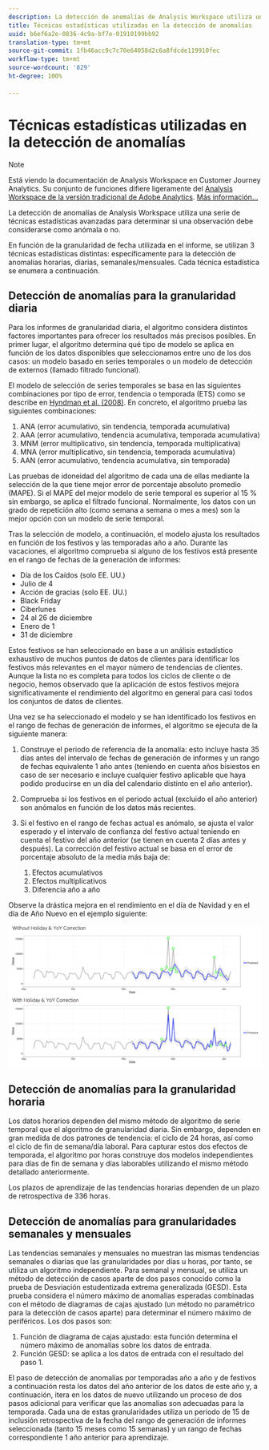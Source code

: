 ```yaml
---
description: La detección de anomalías de Analysis Workspace utiliza una serie de técnicas estadísticas avanzadas para determinar si una observación debe considerarse como anómala o no.
title: Técnicas estadísticas utilizadas en la detección de anomalías
uuid: b6ef6a2e-0836-4c9a-bf7e-01910199bb92
translation-type: tm+mt
source-git-commit: 1fb46acc9c7c70e64058d2c6a8fdcde119910fec
workflow-type: tm+mt
source-wordcount: '829'
ht-degree: 100%

---
```



# Técnicas estadísticas utilizadas en la detección de anomalías

>[!NOTE]
>
>Está viendo la documentación de Analysis Workspace en Customer Journey Analytics. Su conjunto de funciones difiere ligeramente del [Analysis Workspace de la versión tradicional de Adobe Analytics](https://docs.adobe.com/content/help/es-ES/analytics/analyze/analysis-workspace/home.html). [Más información...](/help/getting-started/cja-aa.md)

La detección de anomalías de Analysis Workspace utiliza una serie de técnicas estadísticas avanzadas para determinar si una observación debe considerarse como anómala o no.

En función de la granularidad de fecha utilizada en el informe, se utilizan 3 técnicas estadísticas distintas: específicamente para la detección de anomalías horarias, diarias, semanales/mensuales. Cada técnica estadística se enumera a continuación.

## Detección de anomalías para la granularidad diaria

Para los informes de granularidad diaria, el algoritmo considera distintos factores importantes para ofrecer los resultados más precisos posibles. En primer lugar, el algoritmo determina qué tipo de modelo se aplica en función de los datos disponibles que seleccionamos entre uno de los dos casos: un modelo basado en series temporales o un modelo de detección de externos (llamado filtrado funcional).

El modelo de selección de series temporales se basa en las siguientes combinaciones por tipo de error, tendencia o temporada (ETS) como se describe en [Hyndman et al. (2008)](https://www.springer.com/us/book/9783540719168). En concreto, el algoritmo prueba las siguientes combinaciones:

1. ANA (error acumulativo, sin tendencia, temporada acumulativa)
1. AAA (error acumulativo, tendencia acumulativa, temporada acumulativa)
1. MNM (error multiplicativo, sin tendencia, temporada multiplicativa)
1. MNA (error multiplicativo, sin tendencia, temporada acumulativa)
1. AAN (error acumulativo, tendencia acumulativa, sin temporada)

Las pruebas de idoneidad del algoritmo de cada una de ellas mediante la selección de la que tiene mejor error de porcentaje absoluto promedio (MAPE). Si el MAPE del mejor modelo de serie temporal es superior al 15 % sin embargo, se aplica el filtrado funcional. Normalmente, los datos con un grado de repetición alto (como semana a semana o mes a mes) son la mejor opción con un modelo de serie temporal.

Tras la selección de modelo, a continuación, el modelo ajusta los resultados en función de los festivos y las temporadas año a año. Durante las vacaciones, el algoritmo comprueba si alguno de los festivos está presente en el rango de fechas de la generación de informes:

* Día de los Caídos (solo EE. UU.)
* Julio de 4
* Acción de gracias (solo EE. UU.)
* Black Friday
* Ciberlunes
* 24 al 26 de diciembre
* Enero de 1
* 31 de diciembre

Estos festivos se han seleccionado en base a un análisis estadístico exhaustivo de muchos puntos de datos de clientes para identificar los festivos más relevantes en el mayor número de tendencias de clientes. Aunque la lista no es completa para todos los ciclos de cliente o de negocio, hemos observado que la aplicación de estos festivos mejora significativamente el rendimiento del algoritmo en general para casi todos los conjuntos de datos de clientes.

Una vez se ha seleccionado el modelo y se han identificado los festivos en el rango de fechas de generación de informes, el algoritmo se ejecuta de la siguiente manera:

1. Construye el periodo de referencia de la anomalía: esto incluye hasta 35 días antes del intervalo de fechas de generación de informes y un rango de fechas equivalente 1 año antes (teniendo en cuenta años bisiestos en caso de ser necesario e incluye cualquier festivo aplicable que haya podido producirse en un día del calendario distinto en el año anterior).
1. Comprueba si los festivos en el periodo actual (excluido el año anterior) son anómalos en función de los datos más recientes.
1. Si el festivo en el rango de fechas actual es anómalo, se ajusta el valor esperado y el intervalo de confianza del festivo actual teniendo en cuenta el festivo del año anterior (se tienen en cuenta 2 días antes y después). La corrección del festivo actual se basa en el error de porcentaje absoluto de la media más baja de:

   1. Efectos acumulativos
   1. Efectos multiplicativos
   1. Diferencia año a año

Observe la drástica mejora en el rendimiento en el día de Navidad y en el día de Año Nuevo en el ejemplo siguiente:

![](assets/anomaly_statistics.png)

## Detección de anomalías para la granularidad horaria

Los datos horarios dependen del mismo método de algoritmo de serie temporal que el algoritmo de granularidad diaria. Sin embargo, dependen en gran medida de dos patrones de tendencia: el ciclo de 24 horas, así como el ciclo de fin de semana/día laboral. Para capturar estos dos efectos de temporada, el algoritmo por horas construye dos modelos independientes para días de fin de semana y días laborables utilizando el mismo método detallado anteriormente.

Los plazos de aprendizaje de las tendencias horarias dependen de un plazo de retrospectiva de 336 horas.

## Detección de anomalías para granularidades semanales y mensuales

Las tendencias semanales y mensuales no muestran las mismas tendencias semanales o diarias que las granularidades por días u horas, por tanto, se utiliza un algoritmo independiente. Para semanal y mensual, se utiliza un método de detección de casos aparte de dos pasos conocido como la prueba de Desviación estudentizada extrema generalizada (GESD). Esta prueba considera el número máximo de anomalías esperadas combinadas con el método de diagramas de cajas ajustado (un método no paramétrico para la detección de casos aparte) para determinar el número máximo de periféricos. Los dos pasos son:

1. Función de diagrama de cajas ajustado: esta función determina el número máximo de anomalías sobre los datos de entrada.
1. Función GESD: se aplica a los datos de entrada con el resultado del paso 1.

El paso de detección de anomalías por temporadas año a año y de festivos a continuación resta los datos del año anterior de los datos de este año y, a continuación, itera en los datos de nuevo utilizando un proceso de dos pasos adicional para verificar que las anomalías son adecuadas para la temporada. Cada una de estas granularidades utiliza un periodo de 15 de inclusión retrospectiva de la fecha del rango de generación de informes seleccionada (tanto 15 meses como 15 semanas) y un rango de fechas correspondiente 1 año anterior para aprendizaje.
